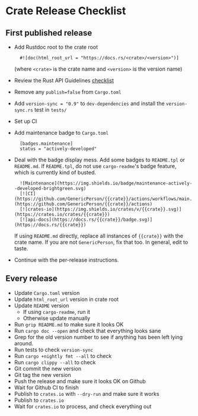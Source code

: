 # Crate Release Checklist

## First published release

* Add Rustdoc root to the crate root

        #![doc(html_root_url = "https://docs.rs/<crate>/<version>")]

  (where `<crate>` is the crate name and `<version>` is the
  version name)
* Review the Rust API Guidelines
  [checklist](https://rust-lang.github.io/api-guidelines/checklist.html)
* Remove any `publish=false` from `Cargo.toml`
* Add `version-sync = "0.9"` to `dev-dependencies` and install the
  `version-sync.rs` test in `tests/`
* Set up CI
* Add maintenance badge to `Cargo.toml`

        [badges.maintenance]
        status = "actively-developed"

* Deal with the badge display mess. Add some badges to
  `README.tpl` or `README.md`. If `README.tpl`, do not use
  `cargo-readme`'s badge feature, which is currently kind of
  busted.

        ![Maintenance](https://img.shields.io/badge/maintenance-actively--developed-brightgreen.svg)
        [![CI](https://github.com/GenericPerson/{{crate}}/actions/workflows/main.yml/badge.svg)](https://github.com/GenericPerson/{{crate}}/actions)
        [![crates-io](https://img.shields.io/crates/v/{{crate}}.svg)](https://crates.io/crates/{{crate}})
        [![api-docs](https://docs.rs/{{crate}}/badge.svg)](https://docs.rs/{{crate}})

  If using `README.md` directly, replace all instances of
  `{{crate}}` with the crate name. If you are not
  `GenericPerson`, fix that too. In general, edit to taste.

* Continue with the per-release instructions.

## Every release

* Update `Cargo.toml` version
* Update `html_root_url` version in crate root
* Update `README` version
  * If using `cargo-readme`, run it
  * Otherwise update manually
* Run `grip README.md` to make sure it looks OK
* Run `cargo doc --open` and check that everything
  looks sane
* Grep for the old version number to see if anything
  has been left lying around.
* Run tests to check `version-sync`
* Run `cargo +nightly fmt --all` to check
* Run `cargo clippy --all` to check
* Git commit the new version
* Git tag the new version
* Push the release and make sure it looks OK on Github
* Wait for Github CI to finish
* Publish to `crates.io` with `--dry-run` and make sure it works
* Publish to `crates.io`
* Wait for `crates.io` to process, and check everything out
